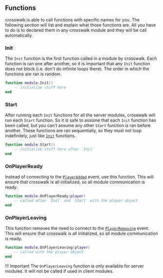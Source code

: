 ## Functions

crosswalk is able to call functions with specific names for you. The following section will list and explain what those functions are. All you have to do is to declared them in any crosswalk module and they will be call automatically.

### Init

The `Init` function is the first function called in a module by crosswalk. Each function is ran one after another, so it is important that any `Init` function does not block (i.e. don't do infinite loops there). The order in which the functions are ran is random.

```lua
function module.Init()
    -- initialize stuff here
end
```

### Start

After running each `Init` functions for all the server modules, crosswalk will run each `Start` function. So it is safe to assume that each `Init` function has been called, but you can't assume any other `Start` function is ran before another. These functions are ran sequentially, so they must not loop indefinitely, just like [`Init`](#init) functions.

```lua
function module.Start()
    -- initialize stuff here after `Init`
end
```

### OnPlayerReady

Instead of connecting to the [`PlayerAdded`](https://developer.roblox.com/en-us/api-reference/event/Players/PlayerAdded) event, use this function. This will ensure that crosswalk is all initialized, so all module communication is ready.

```lua
function module.OnPlayerReady(player)
    -- called after `Init` and `Start` with the player object
end
```

### OnPlayerLeaving

This function removes the need to connect to the [`PlayerRemoving`](https://developer.roblox.com/en-us/api-reference/event/Players/PlayerRemoving) event. This will ensure that crosswalk is all initialized, so all module communication is ready.

```lua
function module.OnPlayerLeaving(player)
    -- called with the player object
end
```

!!! Important
    The `OnPlayerLeaving` function is only available for server modules. It will not be called if used in client modules.
